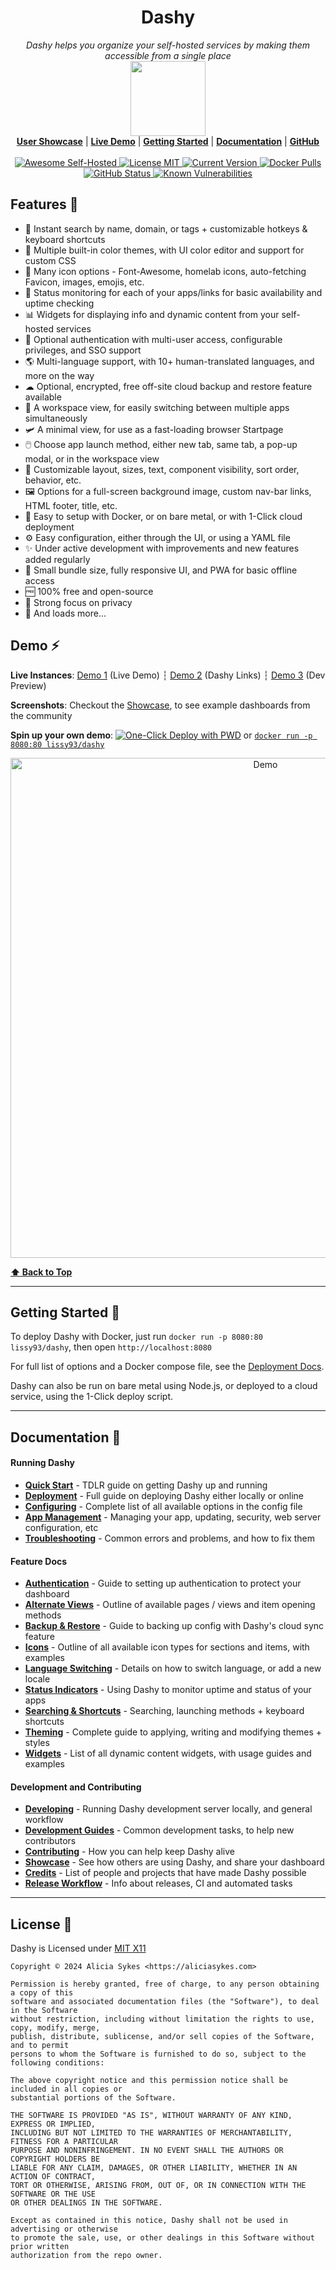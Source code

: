 <h1 align="center">Dashy</h1>
<p align="center">
  <i>Dashy helps you organize your self-hosted services by making them accessible from a single place</i>
   <br/>
  <img width="120" src="https://i.ibb.co/yhbt6CY/dashy.png" />
  <br/>
  <b><a href="https://github.com/Lissy93/dashy/blob/master/docs/showcase.md">User Showcase</a></b> | <b><a href="https://demo.dashy.to">Live Demo</a></b> | <b><a href="https://github.com/Lissy93/dashy/blob/master/docs/quick-start.md">Getting Started</a></b> | <b><a href="https://dashy.to/docs">Documentation</a></b> | <b><a href="https://github.com/Lissy93/dashy">GitHub</a></b>
  <br/><br/>
  <a href="https://github.com/awesome-selfhosted/awesome-selfhosted#personal-dashboards">
    <img src="https://cdn.rawgit.com/sindresorhus/awesome/d7305f38d29fed78fa85652e3a63e154dd8e8829/media/badge.svg" alt="Awesome Self-Hosted">
  </a>
  <a href="https://github.com/Lissy93/dashy/blob/master/LICENSE">
    <img src="https://img.shields.io/badge/License-MIT-0aa8d2?logo=opensourceinitiative&logoColor=fff" alt="License MIT">
  </a>
  <a href="https://github.com/Lissy93/dashy/blob/master/.github/CHANGELOG.md">
    <img src="https://img.shields.io/github/package-json/v/lissy93/dashy?logo=azurepipelines&amp;color=0aa8d2" alt="Current Version">
  </a>
  <a href="https://hub.docker.com/r/lissy93/dashy">
    <img src="https://img.shields.io/docker/pulls/lissy93/dashy?logo=docker&color=0aa8d2&logoColor=fff" alt="Docker Pulls">
  </a>
  <a href="http://as93.link/dashy-build-status">
   <img src="https://badgen.net/github/status/lissy93/dashy?icon=github" alt="GitHub Status">
  </a>
  <a href="https://snyk.io/test/github/lissy93/dashy">
    <img src="https://snyk.io/test/github/lissy93/dashy/badge.svg" alt="Known Vulnerabilities">
  </a>
</p>

## Features 🌈

- 🔎 Instant search by name, domain, or tags + customizable hotkeys & keyboard shortcuts
- 🎨 Multiple built-in color themes, with UI color editor and support for custom CSS
- 🧸 Many icon options - Font-Awesome, homelab icons, auto-fetching Favicon, images, emojis, etc.
- 🚦 Status monitoring for each of your apps/links for basic availability and uptime checking
- 📊 Widgets for displaying info and dynamic content from your self-hosted services
- 💂 Optional authentication with multi-user access, configurable privileges, and SSO support
- 🌎 Multi-language support, with 10+ human-translated languages, and more on the way
- ☁ Optional, encrypted, free off-site cloud backup and restore feature available
- 💼 A workspace view, for easily switching between multiple apps simultaneously
- 🛩️ A minimal view, for use as a fast-loading browser Startpage
- 🖱️ Choose app launch method, either new tab, same tab, a pop-up modal, or in the workspace view
- 📏 Customizable layout, sizes, text, component visibility, sort order, behavior, etc.
- 🖼️ Options for a full-screen background image, custom nav-bar links, HTML footer, title, etc.
- 🚀 Easy to setup with Docker, or on bare metal, or with 1-Click cloud deployment
- ⚙️ Easy configuration, either through the UI, or using a YAML file
- ✨ Under active development with improvements and new features added regularly 
- 🤏 Small bundle size, fully responsive UI, and PWA for basic offline access
- 🆓 100% free and open-source
- 🔐 Strong focus on privacy
- 🌈 And loads more...

## Demo ⚡

**Live Instances**: [Demo 1](https://demo.dashy.to) (Live Demo) ┆ [Demo 2](https://live.dashy.to) (Dashy Links) ┆ [Demo 3](https://dev.dashy.to) (Dev Preview)

**Screenshots**: Checkout the [Showcase](https://github.com/Lissy93/dashy/blob/master/docs/showcase.md), to see example dashboards from the community

**Spin up your own demo**: [![One-Click Deploy with PWD](https://img.shields.io/badge/Play--with--Docker-Deploy-2496ed?style=flat-square&logo=docker)](https://labs.play-with-docker.com/?stack=https://raw.githubusercontent.com/Lissy93/dashy/master/docker-compose.yml) or [`docker run -p 8080:80 lissy93/dashy`](./docs/quick-start.md)


<p align="center">
  <img width="800" src="https://i.ibb.co/L8YbNNc/dashy-demo2.gif" alt="Demo" />
</p>


**[⬆️ Back to Top](#dashy)**

---

## Getting Started 🛫

To deploy Dashy with Docker, just run `docker run -p 8080:80 lissy93/dashy`, then open `http://localhost:8080`

For full list of options and a Docker compose file, see the [Deployment Docs](https://github.com/Lissy93/dashy/blob/master/docs/deployment.md).

Dashy can also be run on bare metal using Node.js, or deployed to a cloud service, using the 1-Click deploy script.

---

## Documentation 📝

#### Running Dashy
- **[Quick Start](https://github.com/Lissy93/dashy/blob/master/docs/quick-start.md)** - TDLR guide on getting Dashy up and running
- **[Deployment](https://github.com/Lissy93/dashy/blob/master/docs/deployment.md)** - Full guide on deploying Dashy either locally or online
- **[Configuring](https://github.com/Lissy93/dashy/blob/master/docs/configuring.md)** - Complete list of all available options in the config file
- **[App Management](https://github.com/Lissy93/dashy/blob/master/docs/management.md)** - Managing your app, updating, security, web server configuration, etc
- **[Troubleshooting](https://github.com/Lissy93/dashy/blob/master/docs/troubleshooting.md)** - Common errors and problems, and how to fix them

#### Feature Docs
- **[Authentication](https://github.com/Lissy93/dashy/blob/master/docs/authentication.md)** - Guide to setting up authentication to protect your dashboard
- **[Alternate Views](https://github.com/Lissy93/dashy/blob/master/docs/alternate-views.md)** - Outline of available pages / views and item opening methods
- **[Backup & Restore](https://github.com/Lissy93/dashy/blob/master/docs/backup-restore.md)** - Guide to backing up config with Dashy's cloud sync feature
- **[Icons](https://github.com/Lissy93/dashy/blob/master/docs/icons.md)** - Outline of all available icon types for sections and items, with examples
- **[Language Switching](https://github.com/Lissy93/dashy/blob/master/docs/multi-language-support.md)** - Details on how to switch language, or add a new locale
- **[Status Indicators](https://github.com/Lissy93/dashy/blob/master/docs/status-indicators.md)** - Using Dashy to monitor uptime and status of your apps
- **[Searching  & Shortcuts](https://github.com/Lissy93/dashy/blob/master/docs/searching.md)** - Searching, launching methods + keyboard shortcuts
- **[Theming](https://github.com/Lissy93/dashy/blob/master/docs/theming.md)** - Complete guide to applying, writing and modifying themes + styles
- **[Widgets](https://github.com/Lissy93/dashy/blob/master/docs/widgets.md)** - List of all dynamic content widgets, with usage guides and examples

#### Development and Contributing 
- **[Developing](https://github.com/Lissy93/dashy/blob/master/docs/developing.md)** - Running Dashy development server locally, and general workflow
- **[Development Guides](https://github.com/Lissy93/dashy/blob/master/docs/development-guides.md)** - Common development tasks, to help new contributors
- **[Contributing](https://github.com/Lissy93/dashy/blob/master/docs/contributing.md)** - How you can help keep Dashy alive
- **[Showcase](https://github.com/Lissy93/dashy/blob/master/docs/showcase.md)** - See how others are using Dashy, and share your dashboard
- **[Credits](https://github.com/Lissy93/dashy/blob/master/docs/credits.md)** - List of people and projects that have made Dashy possible
- **[Release Workflow](https://github.com/Lissy93/dashy/blob/master/docs/release-workflow.md)** - Info about releases, CI and automated tasks

---

## License 📜

Dashy is Licensed under [MIT X11](https://en.wikipedia.org/wiki/MIT_License)

```
Copyright © 2024 Alicia Sykes <https://aliciasykes.com>

Permission is hereby granted, free of charge, to any person obtaining a copy of this
software and associated documentation files (the "Software"), to deal in the Software
without restriction, including without limitation the rights to use, copy, modify, merge,
publish, distribute, sublicense, and/or sell copies of the Software, and to permit
persons to whom the Software is furnished to do so, subject to the following conditions:

The above copyright notice and this permission notice shall be included in all copies or
substantial portions of the Software.

THE SOFTWARE IS PROVIDED "AS IS", WITHOUT WARRANTY OF ANY KIND, EXPRESS OR IMPLIED,
INCLUDING BUT NOT LIMITED TO THE WARRANTIES OF MERCHANTABILITY, FITNESS FOR A PARTICULAR
PURPOSE AND NONINFRINGEMENT. IN NO EVENT SHALL THE AUTHORS OR COPYRIGHT HOLDERS BE
LIABLE FOR ANY CLAIM, DAMAGES, OR OTHER LIABILITY, WHETHER IN AN ACTION OF CONTRACT,
TORT OR OTHERWISE, ARISING FROM, OUT OF, OR IN CONNECTION WITH THE SOFTWARE OR THE USE
OR OTHER DEALINGS IN THE SOFTWARE.

Except as contained in this notice, Dashy shall not be used in advertising or otherwise
to promote the sale, use, or other dealings in this Software without prior written
authorization from the repo owner.
```
